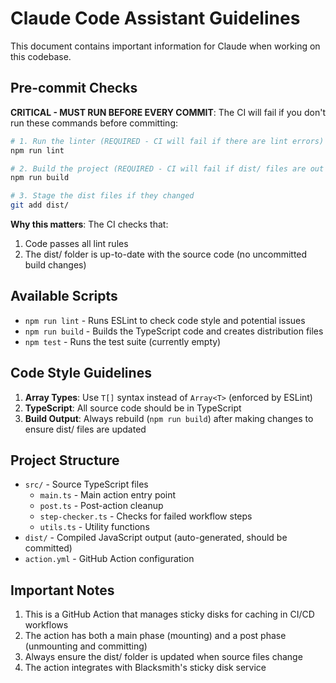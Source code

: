 # Claude Code Assistant Guidelines

This document contains important information for Claude when working on this codebase.

## Pre-commit Checks

**CRITICAL - MUST RUN BEFORE EVERY COMMIT**: The CI will fail if you don't run these commands before committing:

```bash
# 1. Run the linter (REQUIRED - CI will fail if there are lint errors)
npm run lint

# 2. Build the project (REQUIRED - CI will fail if dist/ files are out of date)
npm run build

# 3. Stage the dist files if they changed
git add dist/
```

**Why this matters**: The CI checks that:
1. Code passes all lint rules
2. The dist/ folder is up-to-date with the source code (no uncommitted build changes)

## Available Scripts

- `npm run lint` - Runs ESLint to check code style and potential issues
- `npm run build` - Builds the TypeScript code and creates distribution files
- `npm test` - Runs the test suite (currently empty)

## Code Style Guidelines

1. **Array Types**: Use `T[]` syntax instead of `Array<T>` (enforced by ESLint)
2. **TypeScript**: All source code should be in TypeScript
3. **Build Output**: Always rebuild (`npm run build`) after making changes to ensure dist/ files are updated

## Project Structure

- `src/` - Source TypeScript files
  - `main.ts` - Main action entry point
  - `post.ts` - Post-action cleanup
  - `step-checker.ts` - Checks for failed workflow steps
  - `utils.ts` - Utility functions
- `dist/` - Compiled JavaScript output (auto-generated, should be committed)
- `action.yml` - GitHub Action configuration

## Important Notes

1. This is a GitHub Action that manages sticky disks for caching in CI/CD workflows
2. The action has both a main phase (mounting) and a post phase (unmounting and committing)
3. Always ensure the dist/ folder is updated when source files change
4. The action integrates with Blacksmith's sticky disk service